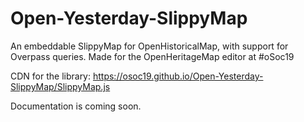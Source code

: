 # Open-Yesterday-SlippyMap
An embeddable SlippyMap for OpenHistoricalMap, with support for Overpass queries. Made for the OpenHeritageMap editor at #oSoc19

CDN for the library: https://osoc19.github.io/Open-Yesterday-SlippyMap/SlippyMap.js

Documentation is coming soon.
